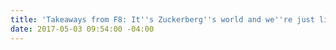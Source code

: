 ```yaml
---
title: 'Takeaways from F8: It''s Zuckerberg''s world and we''re just living in it'
date: 2017-05-03 09:54:00 -04:00
---
```


